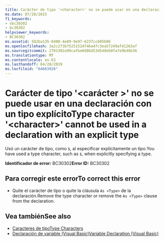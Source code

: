 ```yaml
---
title: Carácter de tipo '<character>' no se puede usar en una declaración con un tipo explícito
ms.date: 07/20/2015
f1_keywords:
- vbc30302
- bc30302
helpviewer_keywords:
- BC30302
ms.assetid: 502ba135-0400-4e89-9e97-6237ccb05b96
ms.openlocfilehash: 3a2c273b75251524f46a4fc3ea57249af41263af
ms.sourcegitcommit: 2701302a99cafbe0d86d53d540eb0fa7e9b46b36
ms.translationtype: MT
ms.contentlocale: es-ES
ms.lasthandoff: 04/28/2019
ms.locfileid: "64663926"
---
```

# <a name="type-character-character-cannot-be-used-in-a-declaration-with-an-explicit-type"></a><span data-ttu-id="a0965-102">Carácter de tipo '\<carácter >' no se puede usar en una declaración con un tipo explícito</span><span class="sxs-lookup"><span data-stu-id="a0965-102">Type character '\<character>' cannot be used in a declaration with an explicit type</span></span>
<span data-ttu-id="a0965-103">Usó un carácter de tipo, como `$`, al especificar explícitamente un tipo.</span><span class="sxs-lookup"><span data-stu-id="a0965-103">You have used a type character, such as `$`, when explicitly specifying a type.</span></span>  
  
 <span data-ttu-id="a0965-104">**Identificador de error:** BC30302</span><span class="sxs-lookup"><span data-stu-id="a0965-104">**Error ID:** BC30302</span></span>  
  
## <a name="to-correct-this-error"></a><span data-ttu-id="a0965-105">Para corregir este error</span><span class="sxs-lookup"><span data-stu-id="a0965-105">To correct this error</span></span>  
  
- <span data-ttu-id="a0965-106">Quite el carácter de tipo o quite la cláusula `As <Type>` de la declaración.</span><span class="sxs-lookup"><span data-stu-id="a0965-106">Remove the type character or remove the `As <Type>` clause from the declaration.</span></span>  
  
## <a name="see-also"></a><span data-ttu-id="a0965-107">Vea también</span><span class="sxs-lookup"><span data-stu-id="a0965-107">See also</span></span>

- [<span data-ttu-id="a0965-108">Caracteres de tipo</span><span class="sxs-lookup"><span data-stu-id="a0965-108">Type Characters</span></span>](../../visual-basic/programming-guide/language-features/data-types/type-characters.md)
- [<span data-ttu-id="a0965-109">Declaración de variable (Visual Basic)</span><span class="sxs-lookup"><span data-stu-id="a0965-109">Variable Declaration (Visual Basic)</span></span>](../programming-guide/language-features/variables/variable-declaration.md)
